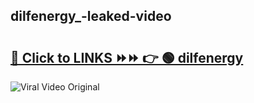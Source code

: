 
 ## dilfenergy_-leaked-video 

# <h2><a href="https://clipsfans.com/dilfenergy_&ref=git">🔗 Click to LINKS ⏩⏩ 👉 🟢 dilfenergy  </a></h2>

<a href="https://clipsfans.com/dilfenergy_&ref=git" rel="nofollow" data-target="animated-image.originalLink"><img src="https://i.ibb.co.com/xMMVF88/686577567.gif" alt="Viral Video Original" style="max-width: 100%; display: inline-block;" data-target="animated-image.originalImage"></a>
